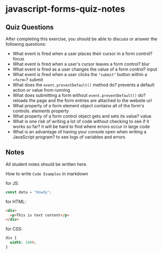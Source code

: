 # javascript-forms-quiz-notes

## Quiz Questions

After completing this exercise, you should be able to discuss or answer the following questions:

- What event is fired when a user places their cursor in a form control?
focus
- What event is fired when a user's cursor leaves a form control?
blur
- What event is fired as a user changes the value of a form control?
input
- What event is fired when a user clicks the `"submit"` button within a `<form>`?
submit
- What does the `event.preventDefault()` method do?
prevents a default action or value from running
- What does submitting a form without `event.preventDefault()` do?
reloads the page and the form entries are attached to the website url
- What property of a form element object contains all of the form's controls.
elements property
- What property of a form control object gets and sets its value?
value
- What is one risk of writing a lot of code without checking to see if it works so far?
it will be hard to find where errors occur in large code
- What is an advantage of having your console open when writing a JavaScript program?
to see logs of variables and errors
## Notes

All student notes should be written here.


How to write `Code Examples` in markdown

for JS:

```javascript
const data = "Howdy";
```

for HTML:

```html
<div>
  <p>This is text content</p>
</div>
```

for CSS:

```css
div {
  width: 100%;
}
```
